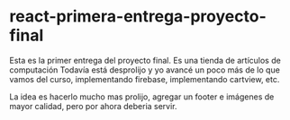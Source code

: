 # react-primera-entrega-proyecto-final
Esta es la primer entrega del proyecto final.
Es una tienda de artículos de computación
Todavía está desprolijo y yo avancé un poco más de lo que vamos del curso, implementando firebase, implementando cartview, etc.

La idea es hacerlo mucho mas prolijo, agregar un footer e imágenes de mayor calidad, pero por ahora deberia servir.